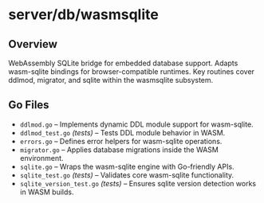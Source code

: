 # server/db/wasmsqlite

## Overview

WebAssembly SQLite bridge for embedded database support. Adapts wasm-sqlite bindings for browser-compatible runtimes. Key routines cover ddlmod, migrator, and sqlite within the wasmsqlite subsystem.

## Go Files

- `ddlmod.go` – Implements dynamic DDL module support for wasm-sqlite.
- `ddlmod_test.go` *(tests)* – Tests DDL module behavior in WASM.
- `errors.go` – Defines error helpers for wasm-sqlite operations.
- `migrator.go` – Applies database migrations inside the WASM environment.
- `sqlite.go` – Wraps the wasm-sqlite engine with Go-friendly APIs.
- `sqlite_test.go` *(tests)* – Validates core wasm-sqlite functionality.
- `sqlite_version_test.go` *(tests)* – Ensures sqlite version detection works in WASM builds.
